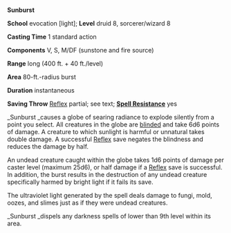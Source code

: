  **Sunburst**

**School** evocation [light]; **Level** druid 8, sorcerer/wizard 8

**Casting Time** 1 standard action

**Components** V, S, M/DF (sunstone and fire source)

**Range** long (400 ft. + 40 ft./level)

**Area** 80-ft.-radius burst

**Duration** instantaneous

**Saving Throw** [Reflex](../combat.html#_reflex) partial; see text; **[Spell Resistance](../glossary.html#_spell-resistance)** yes

_Sunburst _causes a globe of searing radiance to explode silently from a point you select. All creatures in the globe are [blinded](../glossary.html#_blinded) and take 6d6 points of damage. A creature to which sunlight is harmful or unnatural takes double damage. A successful [Reflex](../combat.html#_reflex) save negates the blindness and reduces the damage by half.

An undead creature caught within the globe takes 1d6 points of damage per caster level (maximum 25d6), or half damage if a [Reflex](../combat.html#_reflex) save is successful. In addition, the burst results in the destruction of any undead creature specifically harmed by bright light if it fails its save.

The ultraviolet light generated by the spell deals damage to fungi, mold, oozes, and slimes just as if they were undead creatures.

_Sunburst _dispels any darkness spells of lower than 9th level within its area.

